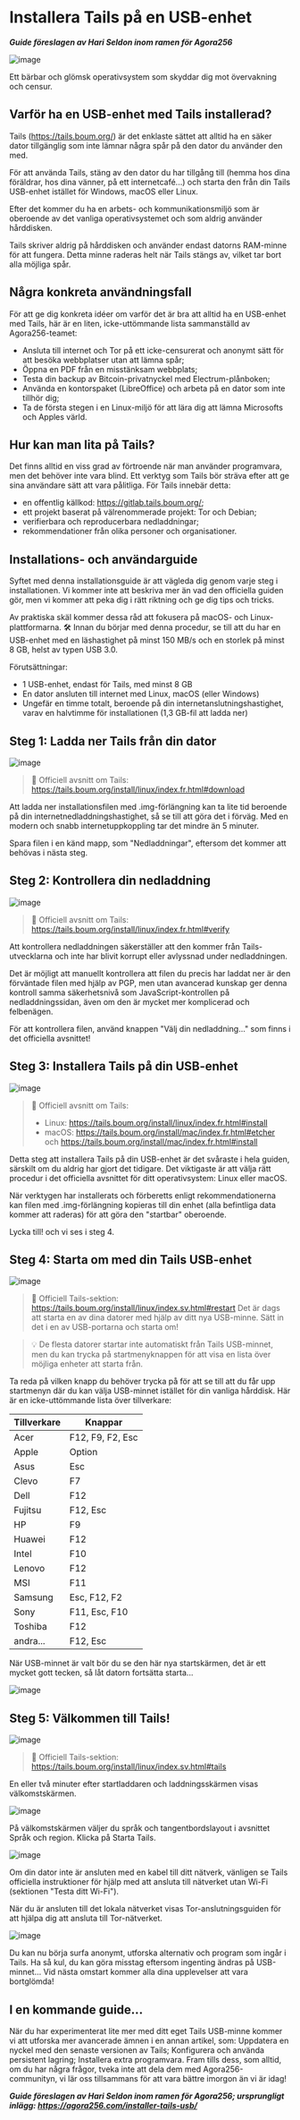# Installera Tails på en USB-enhet

_**Guide föreslagen av Hari Seldon inom ramen för Agora256**_

![image](assets/cover.jpeg)

Ett bärbar och glömsk operativsystem som skyddar dig mot övervakning och censur.

## Varför ha en USB-enhet med Tails installerad?

Tails (https://tails.boum.org/) är det enklaste sättet att alltid ha en säker dator tillgänglig som inte lämnar några spår på den dator du använder den med.

För att använda Tails, stäng av den dator du har tillgång till (hemma hos dina föräldrar, hos dina vänner, på ett internetcafé...) och starta den från din Tails USB-enhet istället för Windows, macOS eller Linux.

Efter det kommer du ha en arbets- och kommunikationsmiljö som är oberoende av det vanliga operativsystemet och som aldrig använder hårddisken.

Tails skriver aldrig på hårddisken och använder endast datorns RAM-minne för att fungera. Detta minne raderas helt när Tails stängs av, vilket tar bort alla möjliga spår.

## Några konkreta användningsfall

För att ge dig konkreta idéer om varför det är bra att alltid ha en USB-enhet med Tails, här är en liten, icke-uttömmande lista sammanställd av Agora256-teamet:

- Ansluta till internet och Tor på ett icke-censurerat och anonymt sätt för att besöka webbplatser utan att lämna spår;
- Öppna en PDF från en misstänksam webbplats;
- Testa din backup av Bitcoin-privatnyckel med Electrum-plånboken;
- Använda en kontorspaket (LibreOffice) och arbeta på en dator som inte tillhör dig;
- Ta de första stegen i en Linux-miljö för att lära dig att lämna Microsofts och Apples värld.

## Hur kan man lita på Tails?

Det finns alltid en viss grad av förtroende när man använder programvara, men det behöver inte vara blind. Ett verktyg som Tails bör sträva efter att ge sina användare sätt att vara pålitliga. För Tails innebär detta:

- en offentlig källkod: https://gitlab.tails.boum.org/;
- ett projekt baserat på välrenommerade projekt: Tor och Debian;
- verifierbara och reproducerbara nedladdningar;
- rekommendationer från olika personer och organisationer.

## Installations- och användarguide

Syftet med denna installationsguide är att vägleda dig genom varje steg i installationen. Vi kommer inte att beskriva mer än vad den officiella guiden gör, men vi kommer att peka dig i rätt riktning och ge dig tips och tricks.

Av praktiska skäl kommer dessa råd att fokusera på macOS- och Linux-plattformarna.
🛠️
Innan du börjar med denna procedur, se till att du har en USB-enhet med en läshastighet på minst 150 MB/s och en storlek på minst 8 GB, helst av typen USB 3.0.

Förutsättningar:

- 1 USB-enhet, endast för Tails, med minst 8 GB
- En dator ansluten till internet med Linux, macOS (eller Windows)
- Ungefär en timme totalt, beroende på din internetanslutningshastighet, varav en halvtimme för installationen (1,3 GB-fil att ladda ner)

## Steg 1: Ladda ner Tails från din dator

![image](assets/1.jpeg)

> 🔗 Officiell avsnitt om Tails: https://tails.boum.org/install/linux/index.fr.html#download

Att ladda ner installationsfilen med .img-förlängning kan ta lite tid beroende på din internetnedladdningshastighet, så se till att göra det i förväg. Med en modern och snabb internetuppkoppling tar det mindre än 5 minuter.

Spara filen i en känd mapp, som "Nedladdningar", eftersom det kommer att behövas i nästa steg.

## Steg 2: Kontrollera din nedladdning

![image](assets/2.jpeg)

> 🔗 Officiell avsnitt om Tails: https://tails.boum.org/install/linux/index.fr.html#verify

Att kontrollera nedladdningen säkerställer att den kommer från Tails-utvecklarna och inte har blivit korrupt eller avlyssnad under nedladdningen.

Det är möjligt att manuellt kontrollera att filen du precis har laddat ner är den förväntade filen med hjälp av PGP, men utan avancerad kunskap ger denna kontroll samma säkerhetsnivå som JavaScript-kontrollen på nedladdningssidan, även om den är mycket mer komplicerad och felbenägen.

För att kontrollera filen, använd knappen "Välj din nedladdning..." som finns i det officiella avsnittet!

## Steg 3: Installera Tails på din USB-enhet

![image](assets/3.jpeg)

> 🔗 Officiell avsnitt om Tails:
>
> - Linux: https://tails.boum.org/install/linux/index.fr.html#install
> - macOS: https://tails.boum.org/install/mac/index.fr.html#etcher och https://tails.boum.org/install/mac/index.fr.html#install

Detta steg att installera Tails på din USB-enhet är det svåraste i hela guiden, särskilt om du aldrig har gjort det tidigare. Det viktigaste är att välja rätt procedur i det officiella avsnittet för ditt operativsystem: Linux eller macOS.

När verktygen har installerats och förberetts enligt rekommendationerna kan filen med .img-förlängning kopieras till din enhet (alla befintliga data kommer att raderas) för att göra den "startbar" oberoende.

Lycka till! och vi ses i steg 4.

## Steg 4: Starta om med din Tails USB-enhet

![image](assets/4.jpeg)

> 🔗 Officiell Tails-sektion: https://tails.boum.org/install/linux/index.sv.html#restart
> Det är dags att starta en av dina datorer med hjälp av ditt nya USB-minne. Sätt in det i en av USB-portarna och starta om!

> 💡 De flesta datorer startar inte automatiskt från Tails USB-minnet, men du kan trycka på startmenyknappen för att visa en lista över möjliga enheter att starta från.

Ta reda på vilken knapp du behöver trycka på för att se till att du får upp startmenyn där du kan välja USB-minnet istället för din vanliga hårddisk. Här är en icke-uttömmande lista över tillverkare:

| Tillverkare | Knappar          |
| ----------- | ---------------- |
| Acer        | F12, F9, F2, Esc |
| Apple       | Option           |
| Asus        | Esc              |
| Clevo       | F7               |
| Dell        | F12              |
| Fujitsu     | F12, Esc         |
| HP          | F9               |
| Huawei      | F12              |
| Intel       | F10              |
| Lenovo      | F12              |
| MSI         | F11              |
| Samsung     | Esc, F12, F2     |
| Sony        | F11, Esc, F10    |
| Toshiba     | F12              |
| andra...    | F12, Esc         |

När USB-minnet är valt bör du se den här nya startskärmen, det är ett mycket gott tecken, så låt datorn fortsätta starta...

![image](assets/5.jpeg)

## Steg 5: Välkommen till Tails!

![image](assets/6.jpeg)

> 🔗 Officiell Tails-sektion: https://tails.boum.org/install/linux/index.sv.html#tails

En eller två minuter efter startladdaren och laddningsskärmen visas välkomstskärmen.

![image](assets/7.jpeg)

På välkomstskärmen väljer du språk och tangentbordslayout i avsnittet Språk och region. Klicka på Starta Tails.

![image](assets/8.jpeg)

Om din dator inte är ansluten med en kabel till ditt nätverk, vänligen se Tails officiella instruktioner för hjälp med att ansluta till nätverket utan Wi-Fi (sektionen "Testa ditt Wi-Fi").

När du är ansluten till det lokala nätverket visas Tor-anslutningsguiden för att hjälpa dig att ansluta till Tor-nätverket.

![image](assets/9.jpeg)

Du kan nu börja surfa anonymt, utforska alternativ och program som ingår i Tails. Ha så kul, du kan göra misstag eftersom ingenting ändras på USB-minnet... Vid nästa omstart kommer alla dina upplevelser att vara bortglömda!

## I en kommande guide...

När du har experimenterat lite mer med ditt eget Tails USB-minne kommer vi att utforska mer avancerade ämnen i en annan artikel, som:
Uppdatera en nyckel med den senaste versionen av Tails; Konfigurera och använda persistent lagring; Installera extra programvara.
Fram tills dess, som alltid, om du har några frågor, tveka inte att dela dem med Agora256-communityn, vi lär oss tillsammans för att vara bättre imorgon än vi är idag!

_**Guide föreslagen av Hari Seldon inom ramen för Agora256; ursprungligt inlägg: https://agora256.com/installer-tails-usb/**_
